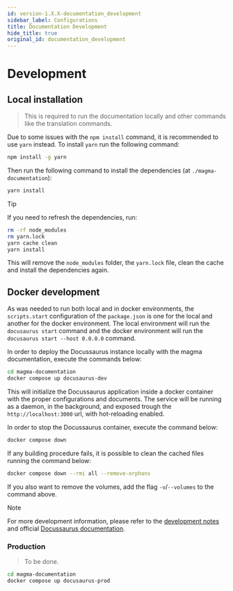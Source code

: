 ```yaml
---
id: version-1.X.X-documentation_development
sidebar_label: Configurations
title: Documentation Development
hide_title: true
original_id: documentation_development
---
```

# Development
## Local installation
> This is required to run the documentation locally and other commands like the translation commands.

Due to some issues with the `npm install` command, it is recommended to use `yarn` instead. To install `yarn` run the following command:
```sh
npm install -g yarn
```
Then run the following command to install the dependencies (at `./magma-documentation`):
```sh
yarn install
```

> [!TIP]
> If you need to refresh the dependencies, run:
> ```sh
> rm -rf node_modules
> rm yarn.lock
> yarn cache clean
> yarn install
> ```
> This will remove the `node_modules` folder, the `yarn.lock` file, clean the cache and install the dependencies again.

## Docker development
As was needed to run both local and in docker environments, the `scripts.start` configuration of the `package.json` is one for the local and another for the docker environment. The local environment will run the `docusaurus start` command and the docker environment will run the `docusaurus start --host 0.0.0.0` command.

In order to deploy the Docussaurus instance locally with the magma documentation, execute the commands below:

```sh
cd magma-documentation
docker compose up docusaurus-dev
```

This will initialize the Docussaurus application inside a docker container with the proper configurations and documents. The service will be running as a daemon, in the background, and exposed trough the `http://localhost:3000` url, with hot-reloading enabled.

In order to stop the Docussaurus container, execute the command below:

```sh
docker compose down
```

If any building procedure fails, it is possible to clean the cached files running the command below:

```sh
docker compose down --rmi all --remove-orphans
```

If you also want to remove the volumes, add the flag `-v`/`--volumes` to the command above.


> [!NOTE]
> For more development information, please refer to the [development notes](./src/development-notes.md) and official [Docussaurus documentation](https://docusaurus.io/docs).

### Production

> To be done.

```sh
cd magma-documentation
docker compose up docusaurus-prod
```
